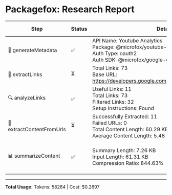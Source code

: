 # Packagefox: Research Report

| Step | Status | Details | Token Usage | Total Tokens |
|------|--------|---------|-------------|--------------|
| 📝 generateMetadata | ✅ | API Name: Youtube Analytics<br>Package: @microfox/youtube-analytics<br>Auth Type: oauth2<br>Auth SDK: @microfox/google-oauth | 348 + 77 = 425 | 425 |
| 🔗 extractLinks | ⏳ | Total Links: 73<br>Base URL: https://developers.google.com/youtube/analytics/reference/ | - | - |
| 🔍 analyzeLinks | ✅ | Useful Links: 11<br>Total Links: 73<br>Filtered Links: 32<br>Setup Instructions: Found | 941 + 294 = 1235 | 1235 |
| 📄 extractContentFromUrls | ⏳ | Successfully Extracted: 11<br>Failed URLs: 0<br>Total Content Length: 60.29 KB<br>Average Content Length: 5.48 KB | - | - |
| 📊 summarizeContent | ✅ | Summary Length: 7.26 KB<br>Input Length: 61.31 KB<br>Compression Ratio: 844.63% | 13720 + 1981 = 15701 | 15701 |

---
**Total Usage:** Tokens: 58264 | Cost: $0.2697